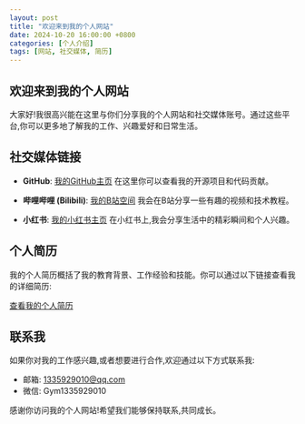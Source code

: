 ```yaml
---
layout: post
title: "欢迎来到我的个人网站"
date: 2024-10-20 16:00:00 +0800
categories: [个人介绍]
tags: [网站, 社交媒体, 简历]
---
```


## 欢迎来到我的个人网站

大家好!我很高兴能在这里与你们分享我的个人网站和社交媒体账号。通过这些平台,你可以更多地了解我的工作、兴趣爱好和日常生活。

## 社交媒体链接

- **GitHub**: [我的GitHub主页](https://star-cheng.github.io/Blog)
  在这里你可以查看我的开源项目和代码贡献。

- **哔哩哔哩 (Bilibili)**: [我的B站空间](https://space.bilibili.com/477519770?spm_id_from=333.337.0.0)
  我会在B站分享一些有趣的视频和技术教程。

- **小红书**: [我的小红书主页](https://www.xiaohongshu.com/user/profile/5fb4ac7f000000000100ab97)
  在小红书上,我会分享生活中的精彩瞬间和个人兴趣。

## 个人简历

我的个人简历概括了我的教育背景、工作经验和技能。你可以通过以下链接查看我的详细简历:

[查看我的个人简历](https://star-cheng.github.io/Blog/html/index/index.html)

## 联系我

如果你对我的工作感兴趣,或者想要进行合作,欢迎通过以下方式联系我:

- 邮箱: <1335929010@qq.com>
- 微信: Gym1335929010

感谢你访问我的个人网站!希望我们能够保持联系,共同成长。
